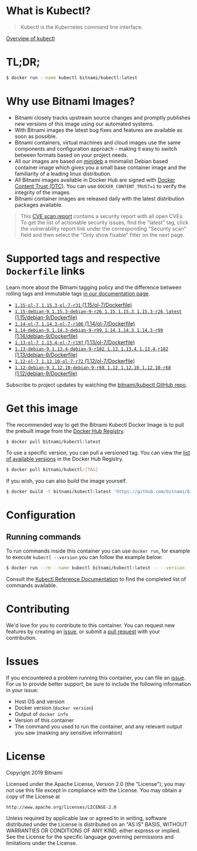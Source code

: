 
# What is Kubectl?

> Kubectl is the Kubernetes command line interface.

[Overview of kubectl](https://kubernetes.io/docs/reference/kubectl/overview/)

# TL;DR;

```bash
$ docker run --name kubectl bitnami/kubectl:latest
```

# Why use Bitnami Images?

* Bitnami closely tracks upstream source changes and promptly publishes new versions of this image using our automated systems.
* With Bitnami images the latest bug fixes and features are available as soon as possible.
* Bitnami containers, virtual machines and cloud images use the same components and configuration approach - making it easy to switch between formats based on your project needs.
* All our images are based on [minideb](https://github.com/bitnami/minideb) a minimalist Debian based container image which gives you a small base container image and the familiarity of a leading linux distribution.
* All Bitnami images available in Docker Hub are signed with [Docker Content Trust (DTC)](https://docs.docker.com/engine/security/trust/content_trust/). You can use `DOCKER_CONTENT_TRUST=1` to verify the integrity of the images.
* Bitnami container images are released daily with the latest distribution packages available.


> This [CVE scan report](https://quay.io/repository/bitnami/kubectl?tab=tags) contains a security report with all open CVEs. To get the list of actionable security issues, find the "latest" tag, click the vulnerability report link under the corresponding "Security scan" field and then select the "Only show fixable" filter on the next page.

# Supported tags and respective `Dockerfile` links

Learn more about the Bitnami tagging policy and the difference between rolling tags and immutable tags [in our documentation page](https://docs.bitnami.com/containers/how-to/understand-rolling-tags-containers/).


* [`1.15-ol-7`, `1.15.3-ol-7-r31` (1.15/ol-7/Dockerfile)](https://github.com/bitnami/bitnami-docker-kubectl/blob/1.15.3-ol-7-r31/1.15/ol-7/Dockerfile)
* [`1.15-debian-9`, `1.15.3-debian-9-r26`, `1.15`, `1.15.3`, `1.15.3-r26`, `latest` (1.15/debian-9/Dockerfile)](https://github.com/bitnami/bitnami-docker-kubectl/blob/1.15.3-debian-9-r26/1.15/debian-9/Dockerfile)
* [`1.14-ol-7`, `1.14.3-ol-7-r106` (1.14/ol-7/Dockerfile)](https://github.com/bitnami/bitnami-docker-kubectl/blob/1.14.3-ol-7-r106/1.14/ol-7/Dockerfile)
* [`1.14-debian-9`, `1.14.3-debian-9-r99`, `1.14`, `1.14.3`, `1.14.3-r99` (1.14/debian-9/Dockerfile)](https://github.com/bitnami/bitnami-docker-kubectl/blob/1.14.3-debian-9-r99/1.14/debian-9/Dockerfile)
* [`1.13-ol-7`, `1.13.4-ol-7-r197` (1.13/ol-7/Dockerfile)](https://github.com/bitnami/bitnami-docker-kubectl/blob/1.13.4-ol-7-r197/1.13/ol-7/Dockerfile)
* [`1.13-debian-9`, `1.13.4-debian-9-r182`, `1.13`, `1.13.4`, `1.13.4-r182` (1.13/debian-9/Dockerfile)](https://github.com/bitnami/bitnami-docker-kubectl/blob/1.13.4-debian-9-r182/1.13/debian-9/Dockerfile)
* [`1.12-ol-7`, `1.12.10-ol-7-r72` (1.12/ol-7/Dockerfile)](https://github.com/bitnami/bitnami-docker-kubectl/blob/1.12.10-ol-7-r72/1.12/ol-7/Dockerfile)
* [`1.12-debian-9`, `1.12.10-debian-9-r68`, `1.12`, `1.12.10`, `1.12.10-r68` (1.12/debian-9/Dockerfile)](https://github.com/bitnami/bitnami-docker-kubectl/blob/1.12.10-debian-9-r68/1.12/debian-9/Dockerfile)

Subscribe to project updates by watching the [bitnami/kubectl GitHub repo](https://github.com/bitnami/bitnami-docker-kubectl).

# Get this image

The recommended way to get the Bitnami Kubectl Docker Image is to pull the prebuilt image from the [Docker Hub Registry](https://hub.docker.com/r/bitnami/kubectl).

```bash
$ docker pull bitnami/kubectl:latest
```

To use a specific version, you can pull a versioned tag. You can view the [list of available versions](https://hub.docker.com/r/bitnami/kubectl/tags/) in the Docker Hub Registry.

```bash
$ docker pull bitnami/kubectl:[TAG]
```

If you wish, you can also build the image yourself.

```bash
$ docker build -t bitnami/kubectl:latest 'https://github.com/bitnami/bitnami-docker-kubectl.git#master:1.15/debian-9'
```

# Configuration

## Running commands

To run commands inside this container you can use `docker run`, for example to execute `kubectl --version` you can follow the example below:

```bash
$ docker run --rm --name kubectl bitnami/kubectl:latest -- --version
```

Consult the [Kubectl Reference Documentation](https://kubernetes.io/docs/reference/generated/kubectl/kubectl-commands) to find the completed list of commands available.

# Contributing

We'd love for you to contribute to this container. You can request new features by creating an [issue](https://github.com/bitnami/bitnami-docker-kubectl/issues), or submit a [pull request](https://github.com/bitnami/bitnami-docker-kubectl/pulls) with your contribution.

# Issues

If you encountered a problem running this container, you can file an [issue](https://github.com/bitnami/bitnami-docker-kubectl/issues). For us to provide better support, be sure to include the following information in your issue:

- Host OS and version
- Docker version (`docker version`)
- Output of `docker info`
- Version of this container
- The command you used to run the container, and any relevant output you saw (masking any sensitive information)

# License

Copyright 2019 Bitnami

Licensed under the Apache License, Version 2.0 (the "License");
you may not use this file except in compliance with the License.
You may obtain a copy of the License at

    http://www.apache.org/licenses/LICENSE-2.0

Unless required by applicable law or agreed to in writing, software
distributed under the License is distributed on an "AS IS" BASIS,
WITHOUT WARRANTIES OR CONDITIONS OF ANY KIND, either express or implied.
See the License for the specific language governing permissions and
limitations under the License.
